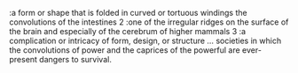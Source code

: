 :a form or shape that is folded in curved or tortuous windings the convolutions of the intestines
2 :one of the irregular ridges on the surface of the brain and especially of the cerebrum of higher mammals
3 :a complication or intricacy of form, design, or structure
… societies in which the convolutions of power and the caprices of the powerful are ever-present dangers to survival. 
